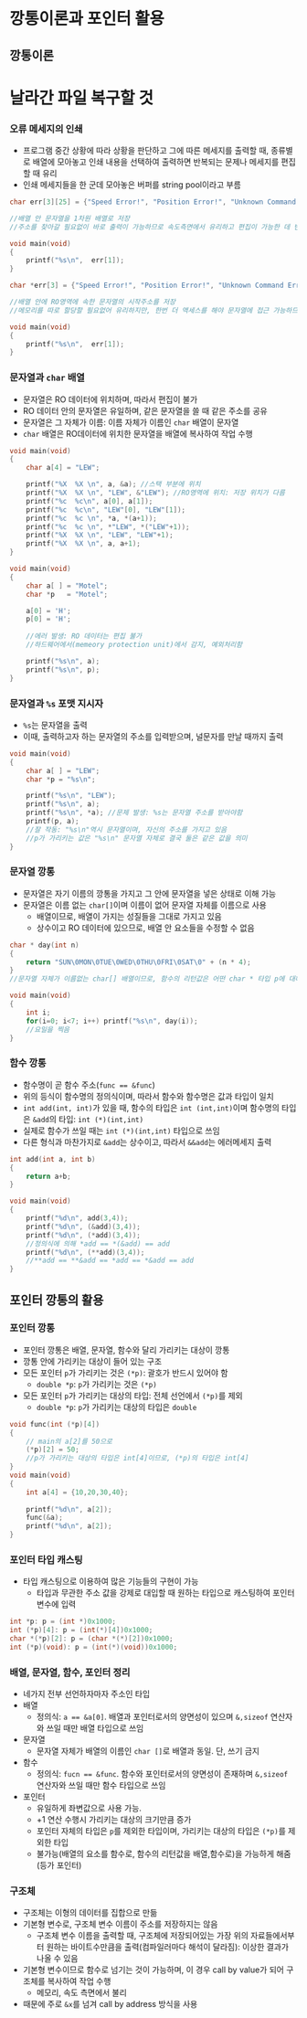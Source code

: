 # 깡통이론과 포인터 활용
## 깡통이론

# 날라간 파일 복구할 것



### 오류 메세지의 인쇄
- 프로그램 중간 상황에 따라 상황을 판단하고 그에 따른 메세지를 출력할 때, 종류별로 배열에 모아놓고 인쇄 내용을 선택하여 출력하면 반복되는 문제나 메세지를 편집할 때 유리
- 인쇄 메세지들을 한 군데 모아놓은 버퍼를 string pool이라고 부름

```cpp
char err[3][25] = {"Speed Error!", "Position Error!", "Unknown Command Error!"};

//배열 안 문자열을 1차원 배열로 저장
//주소를 찾아갈 필요없이 바로 출력이 가능하므로 속도측면에서 유리하고 편집이 가능한 데 반해, 메모리 측면에서는 불리

void main(void) 
{
	printf("%s\n", 	err[1]);
}
```

```cpp
char *err[3] = {"Speed Error!", "Position Error!", "Unknown Command Error!"};

//배열 안에 RO영역에 속한 문자열의 시작주소를 저장
//메모리를 따로 할당할 필요없어 유리하지만, 한번 더 액세스를 해야 문자열에 접근 가능하므로 속도 측면에서 불리하며 편집이 불가능

void main(void) 
{
	printf("%s\n", 	err[1]);
}
```

### 문자열과 `char` 배열
- 문자열은 RO 데이터에 위치하며, 따라서 편집이 불가
- RO 데이터 안의 문자열은 유일하며, 같은 문자열을 쓸 때 같은 주소를 공유
- 문자열은 그 자체가 이름: 이름 자체가 이름인 `char` 배열이 문자열
- `char` 배열은 RO데이터에 위치한 문자열을 배열에 복사하여 작업 수행

```cpp
void main(void)
{
	char a[4] = "LEW";

	printf("%X	%X \n", a, &a); //스택 부분에 위치
	printf("%X	%X \n", "LEW", &"LEW"); //RO영역에 위치: 저장 위치가 다름
	printf("%c	%c\n", a[0], a[1]);
	printf("%c	%c\n", "LEW"[0], "LEW"[1]);
	printf("%c	%c \n", *a, *(a+1));
	printf("%c	%c \n", *"LEW", *("LEW"+1));
	printf("%X	%X \n", "LEW", "LEW"+1);
	printf("%X	%X \n", a, a+1);
}
```
```cpp
void main(void)
{
	char a[ ] = "Motel";
	char *p   = "Motel";

	a[0] = 'H';
	p[0] = 'H';
    
    //에러 발생: RO 데이터는 편집 불가
    //하드웨어에서(memeory protection unit)에서 감지, 예외처리함

	printf("%s\n", a);
	printf("%s\n", p);
}
```

### 문자열과 `%s` 포맷 지시자
- `%s`는 문자열을 출력
- 이때, 출력하고자 하는 문자열의 주소를 입력받으며, 널문자를 만날 때까지 출력

```cpp
void main(void)
{
	char a[ ] = "LEW";
	char *p = "%s\n";

	printf("%s\n", "LEW");
	printf("%s\n", a);
	printf("%s\n", *a); //문제 발생: %s는 문자열 주소를 받아야함
	printf(p, a); 
    //잘 작동: "%s\n"역시 문자열이며, 자신의 주소를 가지고 있음
    //p가 가리키는 값은 "%s\n" 문자열 자체로 결국 둘은 같은 값을 의미
}
```

### 문자열 깡통
- 문자열은 자기 이름의 깡통을 가지고 그 안에 문자열을 넣은 상태로 이해 가능
- 문자열은 이름 없는 `char[]`이며 이름이 없어 문자열 자체를 이름으로 사용
	- 배열이므로, 배열이 가지는 성질들을 그대로 가지고 있음
	- 상수이고 RO 데이터에 있으므로, 배열 안 요소들을 수정할 수 없음

```cpp
char * day(int n)
{
	return "SUN\0MON\0TUE\0WED\0THU\0FRI\0SAT\0" + (n * 4);
}
//문자열 자체가 이름없는 char[] 배열이므로, 함수의 리턴값은 어떤 char * 타입 p에 대해 p+(n*4)를 구한 값과 동일: 널값을 만날 때까지 문자 출력

void main(void)
{
	int i;
	for(i=0; i<7; i++) printf("%s\n", day(i));
    //요일을 찍음
}
```

### 함수 깡통
- 함수명이 곧 함수 주소(`func == &func`)
- 위의 등식이 함수명의 정의식이며, 따라서 함수와 함수명은 값과 타입이 일치
- `int add(int, int)`가 있을 때, 함수의 타입은 `int (int,int)`이며 함수명의 타입은 `&add`의 타입: `int (*)(int,int)`
- 실제로 함수가 쓰일 때는 `int (*)(int,int)` 타입으로 쓰임
- 다른 형식과 마찬가지로 `&add`는 상수이고, 따라서 `&&add`는 에러메세지 출력

```cpp
int add(int a, int b)
{
	return a+b;
}

void main(void)
{
	printf("%d\n", add(3,4));
	printf("%d\n", (&add)(3,4));
	printf("%d\n", (*add)(3,4));
    //정의식에 의해 *add == *(&add) == add
	printf("%d\n", (**add)(3,4));
    //**add == **&add == *add == *&add == add
}
```

## 포인터 깡통의 활용
### 포인터 깡통
- 포인터 깡통은 배열, 문자열, 함수와 달리 가리키는 대상이 깡통
- 깡통 안에 가리키는 대상이 들어 있는 구조
- 모든 포인터 `p`가 가리키는 것은 `(*p)`: 괄호가 반드시 있어야 함
	- `double *p`: `p`가 가리키는 것은 `(*p)`
- 모든 포인터 `p`가 가리키는 대상의 타입: 전체 선언에서 `(*p)`를 제외
	- `double *p`: `p`가 가리키는 대상의 타입은 `double`

```cpp
void func(int (*p)[4])
{
	// main의 a[2]를 50으로
    (*p)[2] = 50; 
    //p가 가리키는 대상의 타입은 int[4]이므로, (*p)의 타입은 int[4]
}
void main(void)
{
	int a[4] = {10,20,30,40};
	
	printf("%d\n", a[2]);	
	func(&a);
	printf("%d\n", a[2]);
}
```

### 포인터 타입 캐스팅
- 타입 캐스팅으로 이용하여 많은 기능들의 구현이 가능
	- 타입과 무관한 주소 값을 강제로 대입할 때 원하는 타입으로 캐스팅하여 포인터 변수에 입력

```cpp
int *p: p = (int *)0x1000;
int (*p)[4]: p = (int(*)[4])0x1000;
char *(*p)[2]: p = (char *(*)[2])0x1000;
int (*p)(void): p = (int(*)(void))0x1000;
```

### 배열, 문자열, 함수, 포인터 정리
- 네가지 전부 선언하자마자 주소인 타입
- 배열
	- 정의식: `a == &a[0]`. 배열과 포인터로서의 양면성이 있으며 `&,sizeof` 연산자와 쓰일 때만 배열 타입으로 쓰임
- 문자열
	- 문자열 자체가 배열의 이름인 `char []`로 배열과 동일. 단, 쓰기 금지
- 함수
	- 정의식: `fucn == &func`. 함수와 포인터로서의 양면성이 존재하며 `&,sizeof` 연산자와 쓰일 때만 함수 타입으로 쓰임
- 포인터
	- 유일하게 좌변값으로 사용 가능.
	- +1 연산 수행시 가리키는 대상의 크기만큼 증가
	- 포인터 자체의 타입은 `p`를 제외한 타입이며, 가리키는 대상의 타입은 `(*p)`를 제외한 타입
	- 불가능(배열의 요소를 함수로, 함수의 리턴값을 배열,함수로)을 가능하게 해줌(등가 포인터)

### 구조체
- 구조체는 이형의 데이터를 집합으로 만듦
- 기본형 변수로, 구조체 변수 이름이 주소를 저장하지는 않음
	- 구조체 변수 이름을 출력할 때, 구조체에 저장되어있는 가장 위의 자료들에서부터 원하는 바이트수만큼을 출력(컴파일러마다 해석이 달라짐): 이상한 결과가 나올 수 있음
- 기본형 변수이므로 함수로 넘기는 것이 가능하며, 이 경우 call by value가 되어 구조체를 복사하여 작업 수행
	- 메모리, 속도 측면에서 불리
- 때문에 주로 `&x`를 넘겨 call by address 방식을 사용





